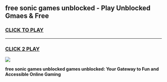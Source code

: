 
## free sonic games unblocked - Play Unblocked Gmaes & Free
<h3>
<a href="https://news.freeplayer.one?title=free_sonic_games_unblocked&ref=23F">CLICK TO PLAY</a></h3>
<hr>

<h3>
<a href="https://news.freeplayer.one?title=free_sonic_games_unblocked&ref=23F">CLICK 2 PLAY</a>
  
</h3>

<a href="https://news.freeplayer.one?title=free_sonic_games_unblocked&ref=23F/"><img src="https://clearcache.store/games.png"></a>


**free sonic games unblocked games unblocked: Your Gateway to Fun and Accessible Online Gaming**
